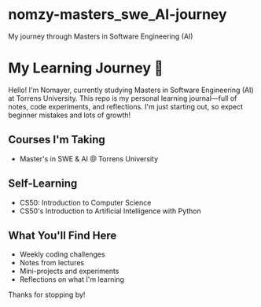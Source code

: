 # nomzy-masters_swe_AI-journey
My journey through Masters in Software Engineering (AI)
# My Learning Journey 🚀

Hello! I'm Nomayer, currently studying Masters in Software Engineering (AI) at Torrens University. This repo is my personal learning journal—full of notes, code experiments, and reflections. I'm just starting out, so expect beginner mistakes and lots of growth!

## Courses I'm Taking
- Master's in SWE & AI @ Torrens University

## Self-Learning
- CS50: Introduction to Computer Science
- CS50's Introduction to Artificial Intelligence with Python

## What You'll Find Here
- Weekly coding challenges
- Notes from lectures
- Mini-projects and experiments
- Reflections on what I'm learning

Thanks for stopping by!
